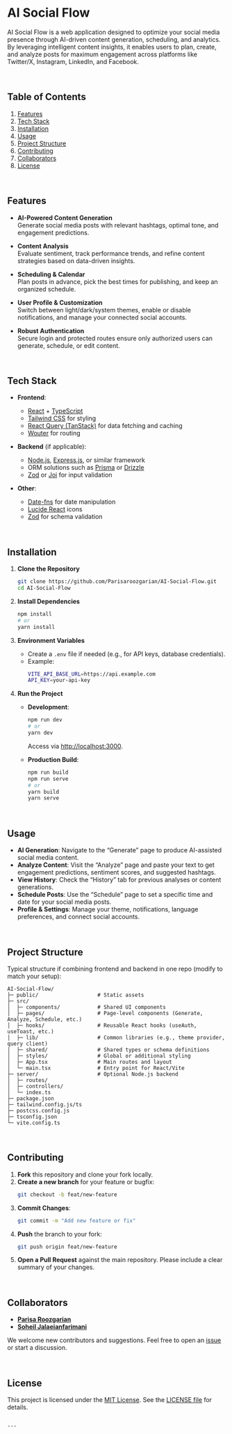 # AI Social Flow

AI Social Flow is a web application designed to optimize your social media presence through AI-driven content generation, scheduling, and analytics. By leveraging intelligent content insights, it enables users to plan, create, and analyze posts for maximum engagement across platforms like Twitter/X, Instagram, LinkedIn, and Facebook.

<br />

## Table of Contents

1. [Features](#features)  
2. [Tech Stack](#tech-stack)  
3. [Installation](#installation)  
4. [Usage](#usage)  
5. [Project Structure](#project-structure)  
6. [Contributing](#contributing)  
7. [Collaborators](#collaborators)  
8. [License](#license)

<br />

## Features

- **AI-Powered Content Generation**  
  Generate social media posts with relevant hashtags, optimal tone, and engagement predictions.

- **Content Analysis**  
  Evaluate sentiment, track performance trends, and refine content strategies based on data-driven insights.

- **Scheduling & Calendar**  
  Plan posts in advance, pick the best times for publishing, and keep an organized schedule.

- **User Profile & Customization**  
  Switch between light/dark/system themes, enable or disable notifications, and manage your connected social accounts.

- **Robust Authentication**  
  Secure login and protected routes ensure only authorized users can generate, schedule, or edit content.

<br />

## Tech Stack

- **Frontend**:  
  - [React](https://reactjs.org/) + [TypeScript](https://www.typescriptlang.org/)  
  - [Tailwind CSS](https://tailwindcss.com/) for styling  
  - [React Query (TanStack)](https://tanstack.com/query) for data fetching and caching  
  - [Wouter](https://github.com/molefrog/wouter) for routing  

- **Backend** (if applicable):  
  - [Node.js](https://nodejs.org/), [Express.js](https://expressjs.com/), or similar framework  
  - ORM solutions such as [Prisma](https://www.prisma.io/) or [Drizzle](https://orm.drizzle.team/)  
  - [Zod](https://github.com/colinhacks/zod) or [Joi](https://joi.dev/) for input validation  

- **Other**:  
  - [Date-fns](https://date-fns.org/) for date manipulation  
  - [Lucide React](https://lucide.dev/) icons  
  - [Zod](https://github.com/colinhacks/zod) for schema validation  

<br />

## Installation

1. **Clone the Repository**  
   ```bash
   git clone https://github.com/Parisaroozgarian/AI-Social-Flow.git
   cd AI-Social-Flow
   ```

2. **Install Dependencies**  
   ```bash
   npm install
   # or
   yarn install
   ```

3. **Environment Variables**  
   - Create a `.env` file if needed (e.g., for API keys, database credentials).  
   - Example:
     ```bash
     VITE_API_BASE_URL=https://api.example.com
     API_KEY=your-api-key
     ```

4. **Run the Project**  
   - **Development**:
     ```bash
     npm run dev
     # or
     yarn dev
     ```
     Access via [http://localhost:3000](http://localhost:3000).

   - **Production Build**:
     ```bash
     npm run build
     npm run serve
     # or
     yarn build
     yarn serve
     ```

<br />

## Usage

- **AI Generation**: Navigate to the “Generate” page to produce AI-assisted social media content.  
- **Analyze Content**: Visit the “Analyze” page and paste your text to get engagement predictions, sentiment scores, and suggested hashtags.  
- **View History**: Check the “History” tab for previous analyses or content generations.  
- **Schedule Posts**: Use the “Schedule” page to set a specific time and date for your social media posts.  
- **Profile & Settings**: Manage your theme, notifications, language preferences, and connect social accounts.

<br />

## Project Structure

Typical structure if combining frontend and backend in one repo (modify to match your setup):

```
AI-Social-Flow/
├─ public/                   # Static assets
├─ src/
│  ├─ components/            # Shared UI components
│  ├─ pages/                 # Page-level components (Generate, Analyze, Schedule, etc.)
│  ├─ hooks/                 # Reusable React hooks (useAuth, useToast, etc.)
│  ├─ lib/                   # Common libraries (e.g., theme provider, query client)
│  ├─ shared/                # Shared types or schema definitions
│  ├─ styles/                # Global or additional styling
│  ├─ App.tsx                # Main routes and layout
│  └─ main.tsx               # Entry point for React/Vite
├─ server/                   # Optional Node.js backend
│  ├─ routes/
│  ├─ controllers/
│  └─ index.ts
├─ package.json
├─ tailwind.config.js/ts
├─ postcss.config.js
├─ tsconfig.json
└─ vite.config.ts
```

<br />

## Contributing

1. **Fork** this repository and clone your fork locally.  
2. **Create a new branch** for your feature or bugfix:
   ```bash
   git checkout -b feat/new-feature
   ```
3. **Commit Changes**:
   ```bash
   git commit -m "Add new feature or fix"
   ```
4. **Push** the branch to your fork:
   ```bash
   git push origin feat/new-feature
   ```
5. **Open a Pull Request** against the main repository. Please include a clear summary of your changes.

<br />

## Collaborators

- **[Parisa Roozgarian](https://github.com/Parisaroozgarian)**
- **[Soheil Jalaeianfarimani](https://github.com/samjalaen)**


We welcome new contributors and suggestions. Feel free to open an [issue](https://github.com/Parisaroozgarian/AI-Social-Flow/issues) or start a discussion.

<br />

## License

This project is licensed under the [MIT License](./LICENSE). See the [LICENSE file](./LICENSE) for details.
```

--- 